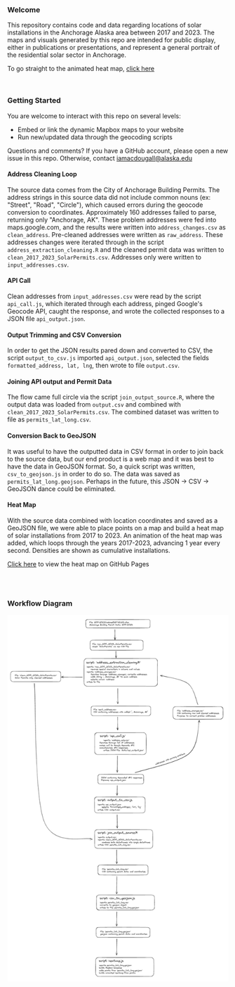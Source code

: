 ### Welcome
This repository contains code and data regarding locations of solar installations in the Anchorage Alaska area between 2017 and 2023. The maps and visuals generated by this repo are intended for public display, either in publications or presentations, and represent a general portrait of the residential solar sector in Anchorage. 

To go straight to the animated heat map, [click here](https://acep-uaf.github.io/sw_anchorage_solar_locations/)

<br>

### Getting Started  
You are welcome to interact with this repo on several levels:  
* Embed or link the dynamic Mapbox maps to your website
* Run new/updated data through the geocoding scripts

Questions and comments? If you have a GitHub account, please open a new issue in this repo. Otherwise, contact iamacdougall@alaska.edu
<br>


#### Address Cleaning Loop
The source data comes from the City of Anchorage Building Permits. The address strings in this source data did not include common nouns (ex: "Street", "Road", "Circle"), which caused errors during the geocode conversion to coordinates. Approximately 160 addresses failed to parse, returning only "Anchorage, AK". These problem addresses were fed into maps.google.com, and the results were written into `address_changes.csv` as `clean_address`. Pre-cleaned addresses were written as `raw_address`. These addresses changes were iterated through in the script `address_extraction_cleaning.R` and the cleaned permit data was written to `clean_2017_2023_SolarPermits.csv`. Addresses only were written to `input_addresses.csv`.

#### API Call
Clean addresses from `input_addresses.csv` were read by the script `api_call.js`, which iterated through each address, pinged Google's Geocode API, caught the response, and wrote the collected responses to a JSON file `api_output.json`. 

#### Output Trimming and CSV Conversion
In order to get the JSON results pared down and converted to CSV, the script `output_to_csv.js` imported `api_output.json`, selected the fields `formatted_address, lat, lng`, then wrote to file `output.csv`. 

#### Joining API output and Permit Data
The flow came full circle via the script `join_output_source.R`, where the output data was loaded from `output.csv` and combined with `clean_2017_2023_SolarPermits.csv`. The combined dataset was written to file as `permits_lat_long.csv`.

#### Conversion Back to GeoJSON
It was useful to have the outputted data in CSV format in order to join back to the source data, but our end product is a web map and it was best to have the data in GeoJSON format. So, a quick script was written, `csv_to_geojson.js` in order to do so. The data was saved as `permits_lat_long.geojson`. Perhaps in the future, this JSON -> CSV -> GeoJSON dance could be eliminated.


#### Heat Map
With the source data combined with location coordinates and saved as a GeoJSON file, we were able to place points on a map and build a heat map of solar installations from 2017 to 2023. An animation of the heat map was added, which loops through the years 2017-2023, advancing 1 year every second. Densities are shown as cumulative installations.  

[Click here](https://github.com/acep-uaf/sw-ARCTIC-locations/issues) to view the heat map on GitHub Pages

<br>
<br>

### Workflow Diagram
![Diagram of Workflow](/images/pipeline.jpg?raw=true "Workflow")

<br>
<br>










